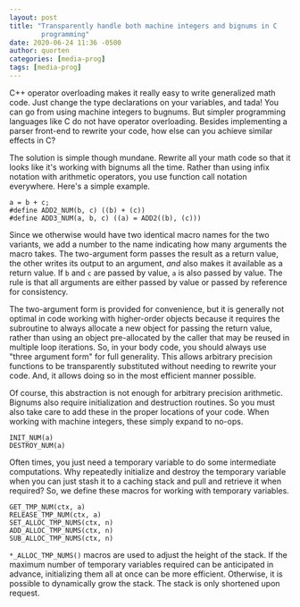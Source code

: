 ```yaml
---
layout: post
title: "Transparently handle both machine integers and bignums in C
        programming"
date: 2020-06-24 11:36 -0500
author: quorten
categories: [media-prog]
tags: [media-prog]
---
```


C++ operator overloading makes it really easy to write generalized
math code.  Just change the type declarations on your variables, and
tada!  You can go from using machine integers to bugnums.  But simpler
programming languages like C do not have operator overloading.
Besides implementing a parser front-end to rewrite your code, how else
can you achieve similar effects in C?

The solution is simple though mundane.  Rewrite all your math code so
that it looks like it's working with bignums all the time.  Rather
than using infix notation with arithmetic operators, you use function
call notation everywhere.  Here's a simple example.

```
a = b + c;
#define ADD2_NUM(b, c) ((b) + (c))
#define ADD3_NUM(a, b, c) ((a) = ADD2((b), (c)))
```

Since we otherwise would have two identical macro names for the two
variants, we add a number to the name indicating how many arguments
the macro takes.  The two-argument form passes the result as a return
value, the other writes its output to an argument, _and_ also makes it
available as a return value.  If `b` and `c` are passed by value, `a`
is also passed by value.  The rule is that all arguments are either
passed by value or passed by reference for consistency.

<!-- more -->

The two-argument form is provided for convenience, but it is generally
not optimal in code working with higher-order objects because it
requires the subroutine to always allocate a new object for passing
the return value, rather than using an object pre-allocated by the
caller that may be reused in multiple loop iterations.  So, in your
body code, you should always use "three argument form" for full
generality.  This allows arbitrary precision functions to be
transparently substituted without needing to rewrite your code.  And,
it allows doing so in the most efficient manner possible.

Of course, this abstraction is not enough for arbitrary precision
arithmetic.  Bignums also require initialization and destruction
routines.  So you must also take care to add these in the proper
locations of your code.  When working with machine integers, these
simply expand to no-ops.

```
INIT_NUM(a)
DESTROY_NUM(a)
```

Often times, you just need a temporary variable to do some
intermediate computations.  Why repeatedly initialize and destroy the
temporary variable when you can just stash it to a caching stack and
pull and retrieve it when required?  So, we define these macros for
working with temporary variables.

```
GET_TMP_NUM(ctx, a)
RELEASE_TMP_NUM(ctx, a)
SET_ALLOC_TMP_NUMS(ctx, n)
ADD_ALLOC_TMP_NUMS(ctx, n)
SUB_ALLOC_TMP_NUMS(ctx, n)
```

`*_ALLOC_TMP_NUMS()` macros are used to adjust the height of the
stack.  If the maximum number of temporary variables required can be
anticipated in advance, initializing them all at once can be more
efficient.  Otherwise, it is possible to dynamically grow the stack.
The stack is only shortened upon request.

